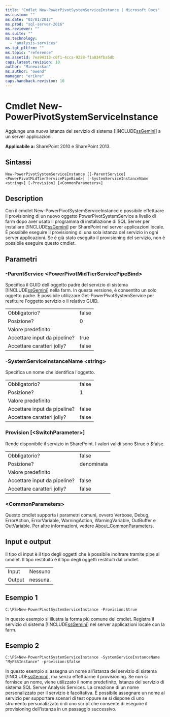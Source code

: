 ```yaml
---
title: "Cmdlet New-PowerPivotSystemServiceInstance | Microsoft Docs"
ms.custom: ""
ms.date: "03/01/2017"
ms.prod: "sql-server-2016"
ms.reviewer: ""
ms.suite: ""
ms.technology: 
  - "analysis-services"
ms.tgt_pltfrm: ""
ms.topic: "reference"
ms.assetid: 7ea94113-c0f1-4cca-9228-f1a034fba5db
caps.latest.revision: 10
author: "Minewiskan"
ms.author: "owend"
manager: "erikre"
caps.handback.revision: 10
---
```

# Cmdlet New-PowerPivotSystemServiceInstance
  Aggiunge una nuova istanza del servizio di sistema [!INCLUDE[ssGemini](../../includes/ssgemini-md.md)] a un server applicazioni.  
  
 **Applicabile a:** SharePoint 2010 e SharePoint 2013.  
  
## Sintassi  
  
```  
New-PowerPivotSystemServiceInstance [[-ParentService] <PowerPivotMidTierServicePipeBind>] [-SystemServiceInstanceName <string>] [-Provision] [<CommonParameters>]  
```  
  
## Description  
 Con il cmdlet New-PowerPivotSystemServiceInstance è possibile effettuare il provisioning di un nuovo oggetto PowerPivotSystemService a livello di farm dopo aver usato il programma di installazione di SQL Server per installare [!INCLUDE[ssGemini](../../includes/ssgemini-md.md)] per SharePoint nel server applicazioni locale. È possibile eseguire il provisioning di una sola istanza del servizio in ogni server applicazioni.  Se è già stato eseguito il provisioning del servizio, non è possibile eseguire questo cmdlet.  
  
## Parametri  
  
### -ParentService \<PowerPivotMidTierServicePipeBind>  
 Specifica il GUID dell'oggetto padre del servizio di sistema [!INCLUDE[ssGemini](../../includes/ssgemini-md.md)] nella farm. In questa versione, è consentito un solo oggetto padre. È possibile utilizzare Get-PowerPivotSystemService per restituire l'oggetto servizio o il relativo GUID.  
  
|||  
|-|-|  
|Obbligatorio?|false|  
|Posizione?|0|  
|Valore predefinito||  
|Accettare input da pipeline?|true|  
|Accettare caratteri jolly?|false|  
  
### -SystemServiceInstanceName \<string>  
 Specifica un nome che identifica l'oggetto.  
  
|||  
|-|-|  
|Obbligatorio?|false|  
|Posizione?|1|  
|Valore predefinito||  
|Accettare input da pipeline?|false|  
|Accettare caratteri jolly?|false|  
  
### Provision [\<SwitchParameter>]  
 Rende disponibile il servizio in SharePoint. I valori validi sono $true o $false.  
  
|||  
|-|-|  
|Obbligatorio?|false|  
|Posizione?|denominata|  
|Valore predefinito||  
|Accettare input da pipeline?|false|  
|Accettare caratteri jolly?|false|  
  
### \<CommonParameters>  
 Questo cmdlet supporta i parametri comuni, ovvero Verbose, Debug, ErrorAction, ErrorVariable, WarningAction, WarningVariable, OutBuffer e OutVariable. Per altre informazioni, vedere [About_CommonParameters](http://go.microsoft.com/fwlink/?linkID=227825).  
  
## Input e output  
 Il tipo di input è il tipo degli oggetti che è possibile inoltrare tramite pipe al cmdlet. Il tipo restituito è il tipo degli oggetti restituiti dal cmdlet.  
  
|||  
|-|-|  
|Input|Nessuno|  
|Output|nessuna.|  
  
## Esempio 1  
  
```  
C:\PS>New-PowerPivotSystemServiceInstance -Provision:$true  
```  
  
 In questo esempio si illustra la forma più comune del cmdlet. Registra il servizio di sistema [!INCLUDE[ssGemini](../../includes/ssgemini-md.md)] nel server applicazioni locale con la farm.  
  
## Esempio 2  
  
```  
C:\PS>New-PowerPivotSystemServiceInstance -SystemServiceInstanceName "MyPSSInstance" -provision:$false  
```  
  
 In questo esempio si assegna un nome all'istanza del servizio di sistema [!INCLUDE[ssGemini](../../includes/ssgemini-md.md)], ma senza effettuarne il provisioning. Se non si fornisce un nome, viene utilizzato il nome predefinito, Istanza del servizio di sistema SQL Server Analysis Services. La creazione di un nome personalizzato per il servizio è facoltativa. È possibile assegnare un nome al servizio per supportare scenari di test oppure se si dispone di uno strumento personalizzato o di uno script che consente di eseguire il provisioning dell'istanza in un passaggio successivo.  
  
  